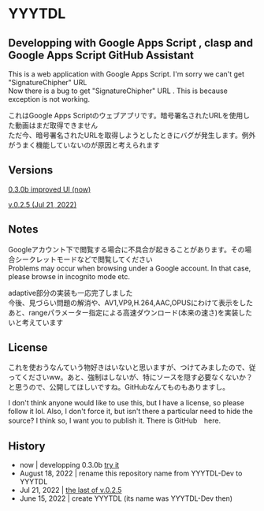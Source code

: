 # YYYTDL  

## Developping with Google Apps Script , clasp and Google Apps Script GitHub Assistant  

This is a web application with Google Apps Script. I'm sorry we can't get "SignatureChipher" URL  
Now there is a bug to get "SignatureChipher" URL . This is because exception is not working.  

これはGoogle Apps Scriptのウェブアプリです。暗号署名されたURLを使用した動画はまだ取得できません  
ただ今、暗号署名されたURLを取得しようとしたときにバグが発生します。例外がうまく機能していないのが原因と考えられます  

## Versions  
  
[0.3.0b improved UI (now)](https://script.google.com/macros/s/AKfycbzmBmBuIIqtqzKDj9XtkFD_K8fhEq4pXvhIw_E3V1JeQHP8ttEjBScownmCpfWbU4lf/exec)

[v.0.2.5 (Jul 21, 2022)](https://script.google.com/macros/s/AKfycbzmwKZrhCz1ywYPDf_HnY90cql_B8Eb5FlXT68C47OHhcvlFufYyd-x6ezmpWyOs-PO/exec)  

## Notes

Googleアカウント下で閲覧する場合に不具合が起きることがあります。その場合シークレットモードなどで閲覧してください  
Problems may occur when browsing under a Google account. In that case, please browse in incognito mode etc.  

adaptive部分の実装も一応完了しました  
今後、見づらい問題の解消や、AV1,VP9,H.264,AAC,OPUSにわけて表示をしたあと、rangeパラメーター指定による高速ダウンロード(本来の速さ)を実装したいと考えています  
  
## License
これを使おうなんていう物好きはいないと思いますが、つけてみましたので、従ってくださいww。あと、強制はしないが、特にソースを隠す必要なくないか？と思うので、公開してほしいですね。GitHubなんてものもありますし。  
  
I don't think anyone would like to use this, but I have a license, so please follow it lol. Also, I don't force it, but isn't there a particular need to hide the source? I think so, I want you to publish it. There is GitHub　here.  
  
## History  

- now | developping 0.3.0b [try it](https://script.google.com/macros/s/AKfycbzmBmBuIIqtqzKDj9XtkFD_K8fhEq4pXvhIw_E3V1JeQHP8ttEjBScownmCpfWbU4lf/exec)  
- August 18, 2022 | rename this repository name from YYYTDL-Dev to YYYTDL  
- Jul 21, 2022 | [the last of v.0.2.5](https://github.com/yyhome-tromb/YYYTDL/tree/v.0.2.5)  
- June 15, 2022 | create YYYTDL (its name was YYYTDL-Dev then)  
